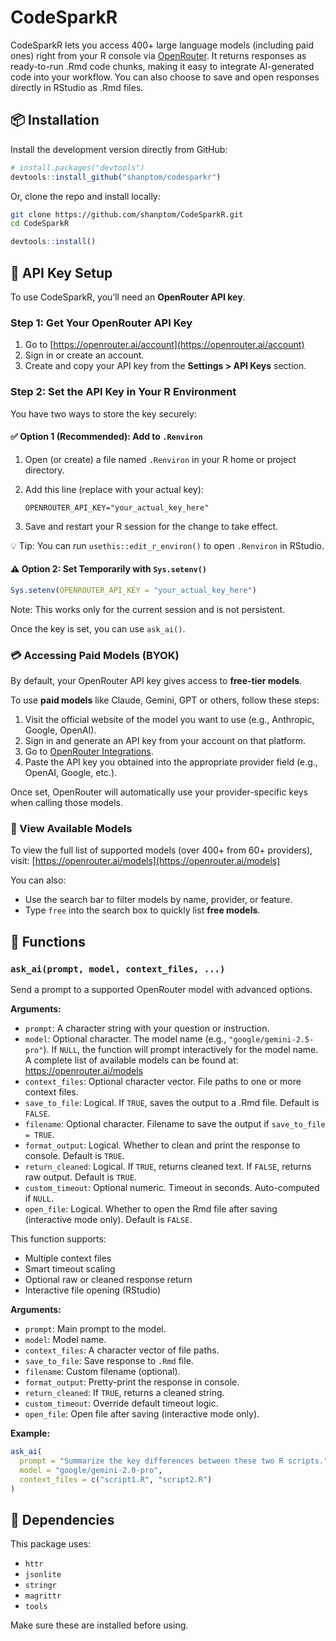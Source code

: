 # CodeSparkR

CodeSparkR lets you access 400+ large language models (including paid ones) right from your R console via  [OpenRouter](https://openrouter.ai). It returns responses as ready-to-run .Rmd code chunks, making it easy to integrate AI-generated code into your workflow. You can also choose to save and open responses directly in RStudio as .Rmd files.

## 📦 Installation

Install the development version directly from GitHub:

```r
# install.packages("devtools")
devtools::install_github("shanptom/codesparkr")
```

Or, clone the repo and install locally:

```bash
git clone https://github.com/shanptom/CodeSparkR.git
cd CodeSparkR
```

```r
devtools::install()
```

## 🔐 API Key Setup

To use CodeSparkR, you’ll need an **OpenRouter API key**.

### Step 1: Get Your OpenRouter API Key

1. Go to [https://openrouter.ai/account](https://openrouter.ai/account)
2. Sign in or create an account.
3. Create and copy your API key from the **Settings > API Keys** section.



### Step 2: Set the API Key in Your R Environment

You have two ways to store the key securely:

#### ✅ Option 1 (Recommended): Add to `.Renviron`

1. Open (or create) a file named `.Renviron` in your R home or project directory.

2. Add this line (replace with your actual key):

   ```
   OPENROUTER_API_KEY="your_actual_key_here"
   ```

3. Save and restart your R session for the change to take effect.

💡 Tip: You can run `usethis::edit_r_environ()` to open `.Renviron` in RStudio.



#### ⚠️ Option 2: Set Temporarily with `Sys.setenv()`

```r
Sys.setenv(OPENROUTER_API_KEY = "your_actual_key_here")
```

Note: This works only for the current session and is not persistent.


Once the key is set, you can use `ask_ai()`.

### 💳 Accessing Paid Models (BYOK)

By default, your OpenRouter API key gives access to **free-tier models**.

To use **paid models** like Claude, Gemini, GPT or others, follow these steps:

1. Visit the official website of the model you want to use (e.g., Anthropic, Google, OpenAI).
2. Sign in and generate an API key from your account on that platform.
3. Go to [OpenRouter Integrations](https://openrouter.ai/settings/integrations).
4. Paste the API key you obtained into the appropriate provider field (e.g., OpenAI, Google, etc.).

Once set, OpenRouter will automatically use your provider-specific keys when calling those models.


### 🔹 View Available Models

To view the full list of supported models (over 400+ from 60+ providers), visit:
[https://openrouter.ai/models](https://openrouter.ai/models)

You can also:

* Use the search bar to filter models by name, provider, or feature.
* Type `free` into the search box to quickly list **free models**.



## 🚀 Functions

### `ask_ai(prompt, model, context_files, ...)`

Send a prompt to a supported OpenRouter model with advanced options.

**Arguments:**

* `prompt`: A character string with your question or instruction.
* `model`: Optional character. The model name (e.g., `"google/gemini-2.5-pro"`). If `NULL`, the function will prompt interactively for the model name. A complete list of available models can be found at: https://openrouter.ai/models
* `context_files`: Optional character vector. File paths to one or more context files.
* `save_to_file`: Logical. If `TRUE`, saves the output to a .Rmd file. Default is `FALSE`.
* `filename`: Optional character. Filename to save the output if `save_to_file = TRUE`.
* `format_output`: Logical. Whether to clean and print the response to console. Default is `TRUE`.
* `return_cleaned`: Logical. If `TRUE`, returns cleaned text. If `FALSE`, returns raw output. Default is `TRUE`.
* `custom_timeout`: Optional numeric. Timeout in seconds. Auto-computed if `NULL`.
* `open_file`: Logical. Whether to open the Rmd file after saving (interactive mode only). Default is `FALSE`.

This function supports:

* Multiple context files
* Smart timeout scaling
* Optional raw or cleaned response return
* Interactive file opening (RStudio)

**Arguments:**

* `prompt`: Main prompt to the model.
* `model`: Model name.
* `context_files`: A character vector of file paths.
* `save_to_file`: Save response to `.Rmd` file.
* `filename`: Custom filename (optional).
* `format_output`: Pretty-print the response in console.
* `return_cleaned`: If `TRUE`, returns a cleaned string.
* `custom_timeout`: Override default timeout logic.
* `open_file`: Open file after saving (interactive mode only).

**Example:**

```r
ask_ai(
  prompt = "Summarize the key differences between these two R scripts.",
  model = "google/gemini-2.0-pro",
  context_files = c("script1.R", "script2.R")
)
```


## 🧩 Dependencies

This package uses:

* `httr`
* `jsonlite`
* `stringr`
* `magrittr`
* `tools`

Make sure these are installed before using.
